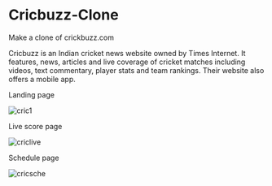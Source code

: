 # Cricbuzz-Clone
Make a clone of  crickbuzz.com

Cricbuzz is an Indian cricket news website owned by Times Internet. It features, news, articles and live coverage of cricket matches including videos, text commentary, player stats and team rankings. Their website also offers a mobile app.

Landing page

![cric1](https://user-images.githubusercontent.com/103739534/200160288-44c8b60d-5902-45a6-8462-a435cac47d72.png)

Live score page

![criclive](https://user-images.githubusercontent.com/103739534/200160300-199dc352-f71f-4c40-8862-130dfd201a60.png)

Schedule page

![cricsche](https://user-images.githubusercontent.com/103739534/200160326-c25de657-4ed7-45b5-a09f-445c98fb6090.png)
